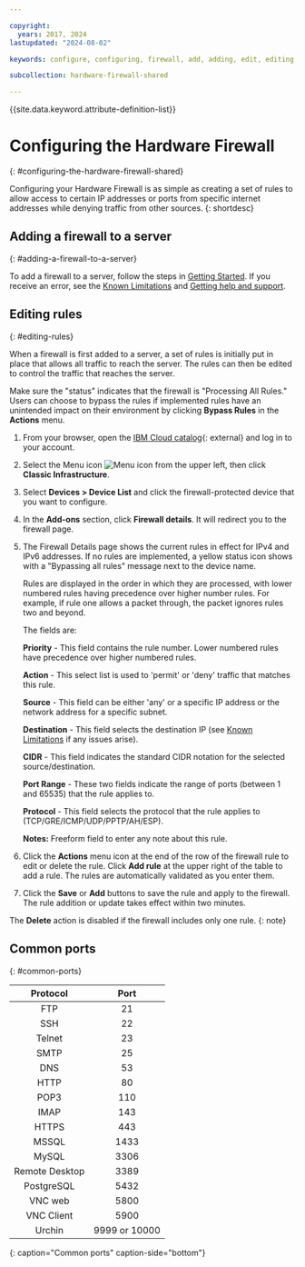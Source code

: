 ```yaml
---

copyright:
  years: 2017, 2024
lastupdated: "2024-08-02"

keywords: configure, configuring, firewall, add, adding, edit, editing, rules, ports, common

subcollection: hardware-firewall-shared

---
```


{{site.data.keyword.attribute-definition-list}}

# Configuring the Hardware Firewall
{: #configuring-the-hardware-firewall-shared}

Configuring your Hardware Firewall is as simple as creating a set of rules to allow access to certain IP addresses or ports from specific internet addresses while denying traffic from other sources.
{: shortdesc}

## Adding a firewall to a server
{: #adding-a-firewall-to-a-server}

To add a firewall to a server, follow the steps in [Getting Started](/docs/hardware-firewall-shared?topic=hardware-firewall-shared-getting-started#getting-started). If you receive an error, see the [Known Limitations](/docs/hardware-firewall-shared?topic=hardware-firewall-shared-known-limitations-with-hardware-firewall-shared-#known-limitations-with-hardware-firewall-shared) and [Getting help and support](/docs/hardware-firewall-shared?topic=hardware-firewall-shared-getting-help-and-support-for-hardware-firewall-shared-#getting-help-and-support-for-hardware-firewall-shared).

## Editing rules
{: #editing-rules}

When a firewall is first added to a server, a set of rules is initially put in place that allows all traffic to reach the server. The rules can then be edited to control the traffic that reaches the server.

Make sure the "status" indicates that the firewall is "Processing All Rules." Users can choose to bypass the rules if implemented rules have an unintended impact on their environment by clicking **Bypass Rules** in the **Actions** menu.

1. From your browser, open the [IBM Cloud catalog](/catalog){: external} and log in to your account.
1. Select the Menu icon ![Menu icon](../../icons/icon_hamburger.svg) from the upper left, then click **Classic Infrastructure**.
1. Select **Devices > Device List** and click the firewall-protected device that you want to configure.
1. In the **Add-ons** section, click **Firewall details**. It will redirect you to the firewall page.
1. The Firewall Details page shows the current rules in effect for IPv4 and IPv6 addresses. If no rules are implemented, a yellow status icon shows with a "Bypassing all rules" message next to the device name.

     Rules are displayed in the order in which they are processed, with lower numbered rules having precedence over higher
     number rules. For example, if rule one allows a packet through, the packet ignores rules two and beyond.

     The fields are:

      **Priority** - This field contains the rule number. Lower numbered rules have precedence over higher numbered rules.

      **Action** - This select list is used to 'permit' or 'deny' traffic that matches this rule.

      **Source** - This field can be either 'any' or a specific IP address or the network address for a specific subnet.

      **Destination** - This field selects the destination IP (see [Known Limitations](/docs/hardware-firewall-shared?topic=hardware-firewall-shared-known-limitations-with-hardware-firewall-shared) if any issues arise).

      **CIDR** - This field indicates the standard CIDR notation for the selected source/destination.

      **Port Range** - These two fields indicate the range of ports (between 1 and 65535) that the rule applies to.

      **Protocol** - This field selects the protocol that the rule applies to (TCP/GRE/ICMP/UDP/PPTP/AH/ESP).

      **Notes:** Freeform field to enter any note about this rule.

1. Click the **Actions** menu icon at the end of the row of the firewall rule to edit or delete the rule. Click **Add rule** at the upper right of the table to add a rule. The rules are automatically validated as you enter them.

1. Click the **Save** or **Add** buttons to save the rule and apply to the firewall. The rule addition or update takes effect within two minutes.

The **Delete** action is disabled if the firewall includes only one rule.
{: note}

## Common ports
{: #common-ports}

| Protocol | Port |
| :-----: | :-----: |
| FTP | 21 |
| SSH | 22 |
| Telnet | 23 |
| SMTP | 25 |
| DNS | 53 |
| HTTP | 80 |
| POP3 | 110 |
| IMAP | 143 |
| HTTPS | 443 |
| MSSQL | 1433 |
| MySQL | 3306 |
| Remote Desktop | 3389 |
| PostgreSQL | 5432 |
| VNC web | 5800 |
| VNC Client | 5900 |
| Urchin | 9999 or 10000 |
{: caption="Common ports" caption-side="bottom"}
